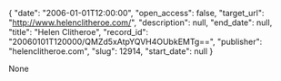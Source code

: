 {
  "date": "2006-01-01T12:00:00", 
  "open_access": false, 
  "target_url": "http://www.helenclitheroe.com/", 
  "description": null, 
  "end_date": null, 
  "title": "Helen Clitheroe", 
  "record_id": "20060101T120000/QMZd5xAtpYQVH4OUbkEMTg==", 
  "publisher": "helenclitheroe.com", 
  "slug": 12914, 
  "start_date": null
}

None